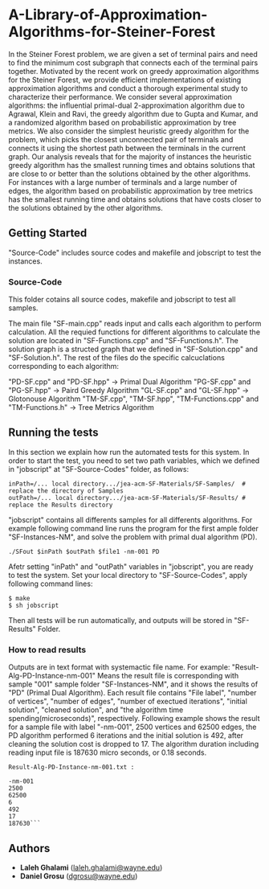 # A-Library-of-Approximation-Algorithms-for-Steiner-Forest
In the Steiner Forest problem, we are given a set of terminal pairs and need to find the minimum cost subgraph that connects each of the terminal pairs together. Motivated by the recent work on greedy approximation algorithms for the Steiner Forest, we provide efficient implementations of existing approximation algorithms and conduct a thorough experimental study to characterize their performance. We consider several approximation algorithms: the influential primal-dual 2-approximation algorithm due to Agrawal, Klein and Ravi, the greedy algorithm due to Gupta and Kumar, and a randomized algorithm based on probabilistic approximation by tree metrics. We also consider the simplest heuristic greedy algorithm for the problem, which picks the closest unconnected pair of terminals and connects it using the shortest path between the terminals in the current graph. Our analysis reveals that for the majority of instances the heuristic greedy algorithm has the smallest running times and obtains solutions that are close to or better than the solutions obtained by the other algorithms. For instances with a large number of terminals and a large number of edges, the algorithm based on probabilistic approximation by tree metrics has the smallest running time and obtains solutions that have costs closer to the solutions obtained by the other algorithms.

## Getting Started
"Source-Code" includes source codes and makefile and jobscript to test the instances. 

### Source-Code

This folder cotains all source codes, makefile and jobscript to test all samples. 

The main file "SF-main.cpp" reads input and calls each algorithm to perform calculation. All the requied functions for different algorithms to calculate the solution are located in "SF-Functions.cpp" and "SF-Functions.h". The solution graph is a structed graph that we defined in "SF-Solution.cpp" and "SF-Solution.h". The rest of the files do the specific calcuclations corresponding to each algorithm:

"PD-SF.cpp" and "PD-SF.hpp"   -> Primal Dual Algorithm 
"PG-SF.cpp" and "PG-SF.hpp"   -> Paird Greedy Algorithm
"GL-SF.cpp" and "GL-SF.hpp"  -> Glotonouse Algorithm 
"TM-SF.cpp", "TM-SF.hpp", "TM-Functions.cpp" and "TM-Functions.h"  -> Tree Metrics Algorithm


## Running the tests

In this section we explain how run the automated tests for this system. 
In order to start the test, you need to set two path variables, which we defined in "jobscript" at "SF-Source-Codes" folder, as follows:

```
inPath=/... local directory.../jea-acm-SF-Materials/SF-Samples/  # replace the directory of Samples
outPath=/... local directory.../jea-acm-SF-Materials/SF-Results/ # replace the Results directory
```
"jobscript" contains all differents samples for all differents algorithms. For example following command line runs the program for the first ample folder "SF-Instances-NM", and solve the problem with primal dual algorithm (PD). 

```
./SFout $inPath $outPath $file1 -nm-001 PD
```
Afetr setting "inPath" and "outPath" variables in "jobscript", you are ready to test the system. Set your local directory to "SF-Source-Codes", apply following command lines:

```
$ make
$ sh jobscript

```
Then all tests will be run automatically, and outputs will be stored in "SF-Results" Folder. 

### How to read results

Outputs are in text format with systemactic file name. For example: "Result-Alg-PD-Instance-nm-001" Means the result file is corresponding with sample "001" sample folder "SF-Instances-NM", and it shows the results of "PD" (Primal Dual Algorithm). Each result file contains "File label", "number of vertices", "number of edges", "number of exectued iterations", "initial solution", "cleaned solution", and "the algorithm time spending(microseconds)", respectively. Following example shows the result for a sample file with label "-nm-001", 2500 vertices and 62500 edges, the PD algorithm performed 6 iterations and the initial solution is 492, after cleaning the solution cost is dropped to 17. The algorithm duration including reading input file is 187630 micro seconds, or 0.18 seconds. 

```
Result-Alg-PD-Instance-nm-001.txt : 

-nm-001
2500
62500
6
492
17
187630```
```

## Authors

* **Laleh Ghalami** (laleh.ghalami@wayne.edu)
* **Daniel Grosu**   (dgrosu@wayne.edu)
